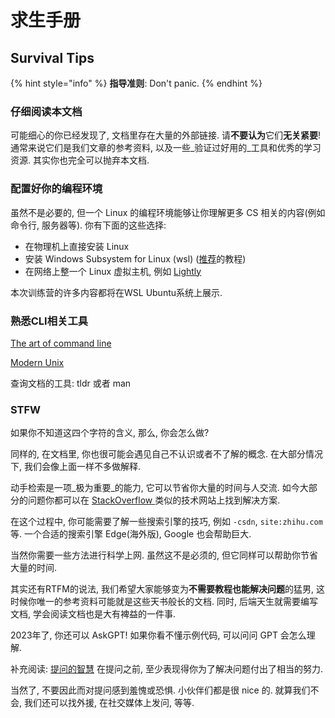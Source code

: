 # 求生手册

## Survival Tips

{% hint style="info" %}
**指导准则**: Don't panic.
{% endhint %}

### 仔细阅读本文档

可能细心的你已经发现了, 文档里存在大量的外部链接. 请**不要认为**它们**无关紧要**! 通常来说它们是我们文章的参考资料, 以及一些_验证过好用的_工具和优秀的学习资源. 其实你也完全可以抛弃本文档.

### 配置好你的编程环境

虽然不是必要的, 但一个 Linux 的编程环境能够让你理解更多 CS 相关的内容(例如命令行, 服务器等). 你有下面的这些选择:

* 在物理机上直接安装 Linux
* 安装 Windows Subsystem for Linux (wsl) ([推荐](https://zhuanlan.zhihu.com/p/337104547)的教程)
* 在网络上整一个 Linux 虚拟主机, 例如 [Lightly](https://lightly.teamcode.com/?f=jb51)

本次训练营的许多内容都将在WSL Ubuntu系统上展示.

### 熟悉CLI相关工具

[The art of command line](https://github.com/jlevy/the-art-of-command-line/blob/master/README-zh.md)

[Modern Unix](https://github.com/ibraheemdev/modern-unix)

查询文档的工具: tldr 或者 man

### STFW

如果你不知道这四个字符的含义, 那么, 你会怎么做?

同样的, 在文档里, 你也很可能会遇见自己不认识或者不了解的概念. 在大部分情况下, 我们会像上面一样不多做解释.

动手检索是一项_极为重要_的能力, 它可以节省你大量的时间与人交流. 如今大部分的问题你都可以在 [StackOverflow ](https://stackoverflow.com/)类似的技术网站上找到解决方案.

在这个过程中, 你可能需要了解一些搜索引擎的技巧, 例如 `-csdn`, `site:zhihu.com` 等. 一个合适的搜索引擎 Edge(海外版), Google 也会帮助巨大.

当然你需要一些方法进行科学上网. 虽然这不是必须的, 但它同样可以帮助你节省大量的时间.

其实还有RTFM的说法, 我们希望大家能够变为**不需要教程也能解决问题**的猛男, 这时候你唯一的参考资料可能就是这些天书般长的文档. 同时, 后端天生就需要编写文档, 学会阅读文档也是大有裨益的一件事.

2023年了, 你还可以 AskGPT! 如果你看不懂示例代码, 可以问问 GPT 会怎么理解.

补充阅读: [提问的智慧](https://lug.ustc.edu.cn/wiki/doc/smart-questions/) 在提问之前, 至少表现得你为了解决问题付出了相当的努力.

当然了, 不要因此而对提问感到羞愧或恐惧. 小伙伴们都是很 nice 的. 就算我们不会, 我们还可以找外援, 在社交媒体上发问, 等等.
